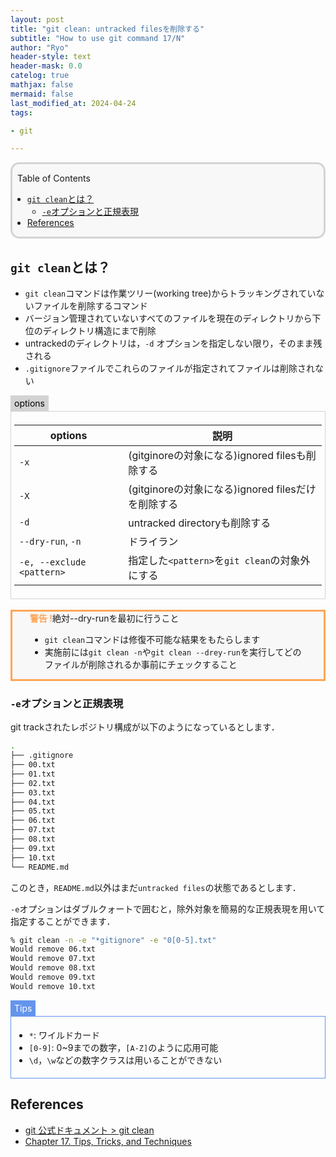 ```yaml
---
layout: post
title: "git clean: untracked filesを削除する"
subtitle: "How to use git command 17/N"
author: "Ryo"
header-style: text
header-mask: 0.0
catelog: true
mathjax: false
mermaid: false
last_modified_at: 2024-04-24
tags:

- git

---
```


<div style='border-radius: 1em; border-style:solid; border-color:#D3D3D3; background-color:#F8F8F8'>

<p class="h4">&nbsp;&nbsp;Table of Contents</p>

<!-- START doctoc generated TOC please keep comment here to allow auto update -->
<!-- DON'T EDIT THIS SECTION, INSTEAD RE-RUN doctoc TO UPDATE -->

- [`git clean`とは？](#git-clean%E3%81%A8%E3%81%AF)
  - [`-e`オプションと正規表現](#-e%E3%82%AA%E3%83%97%E3%82%B7%E3%83%A7%E3%83%B3%E3%81%A8%E6%AD%A3%E8%A6%8F%E8%A1%A8%E7%8F%BE)
- [References](#references)

<!-- END doctoc generated TOC please keep comment here to allow auto update -->


</div>

## `git clean`とは？

- `git clean`コマンドは作業ツリー(working tree)からトラッキングされていないファイルを削除するコマンド
- バージョン管理されていないすべてのファイルを現在のディレクトリから下位のディレクトリ構造にまで削除
- untrackedのディレクトリは，`-d` オプションを指定しない限り，そのまま残される
- `.gitignore`ファイルでこれらのファイルが指定されてファイルは削除されない

<div style="display: inline-block; background: #D3D3D3;; border: 1px solid #D3D3D3; padding: 3px 5px;color:black"><span >options</span>
</div>

<div style="border: 1px solid #D3D3D3; font-size: 100%; padding: 5px;">

|options|説明|
|----|----|
|`-x`|(gitginoreの対象になる)ignored filesも削除する|
|`-X`|(gitginoreの対象になる)ignored filesだけを削除する|
|`-d`|untracked directoryも削除する|
|`--dry-run`, `-n`|ドライラン|
|`-e, --exclude <pattern>`|指定した`<pattern>`を`git clean`の対象外にする|

</div>

<br>

<div style='padding-left: 2em; padding-right: 2em; border-radius: 0em; border-style:solid; border-color:#ffa657; background-color:#F8F8F8'>
<strong style="color:#ffa657">警告 !</strong>絶対--dry-runを最初に行うこと<br> 

- `git clean`コマンドは修復不可能な結果をもたらします
- 実施前には`git clean -n`や`git clean --drey-run`を実行してどのファイルが削除されるか事前にチェックすること

</div>

### `-e`オプションと正規表現

git trackされたレポジトリ構成が以下のようになっているとします．

```zsh
.
├── .gitignore
├── 00.txt
├── 01.txt
├── 02.txt
├── 03.txt
├── 04.txt
├── 05.txt
├── 06.txt
├── 07.txt
├── 08.txt
├── 09.txt
├── 10.txt
└── README.md
```

このとき，`README.md`以外はまだ`untracked files`の状態であるとします．

`-e`オプションはダブルクォートで囲むと，除外対象を簡易的な正規表現を用いて指定することができます．

```zsh
% git clean -n -e "*gitignore" -e "0[0-5].txt"
Would remove 06.txt
Would remove 07.txt
Would remove 08.txt
Would remove 09.txt
Would remove 10.txt
```

<div style="display: inline-block; background: #6495ED;; border: 1px solid #6495ED; padding: 3px 5px;color:#FFFFFF"><span >Tips</span>
</div>

<div style="border: 1px solid #6495ED; font-size: 100%; padding: 5px;">

- `*`: ワイルドカード
- `[0-9]`: 0~9までの数字，`[A-Z]`のように応用可能
- `\d`，`\w`などの数字クラスは用いることができない

</div>

References
----------
- [git 公式ドキュメント > git clean](https://www.git-scm.com/docs/git-clean/2.22.0)
- [Chapter 17. Tips, Tricks, and Techniques](https://learning.oreilly.com/library/view/version-control-with/9781492091189/ch17.html#sec-tipstricks-cleaning-up)
